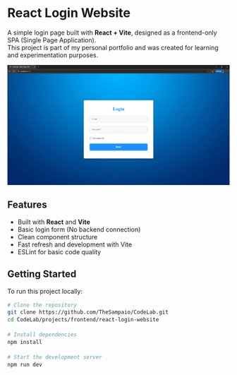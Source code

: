 # React Login Website

A simple login page built with **React + Vite**, designed as a frontend-only SPA (Single Page Application).  
This project is part of my personal portfolio and was created for learning and experimentation purposes.

![Login Page Screenshot](demos/showcase-01.jpg)

## Features

- Built with **React** and **Vite**
- Basic login form (No backend connection)
- Clean component structure
- Fast refresh and development with Vite
- ESLint for basic code quality

## Getting Started

To run this project locally:

```bash
# Clone the repository
git clone https://github.com/TheSampaio/CodeLab.git
cd CodeLab/projects/frontend/react-login-website

# Install dependencies
npm install

# Start the development server
npm run dev
```
